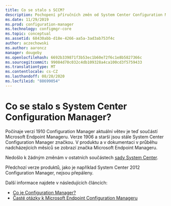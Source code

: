 ```yaml
---
title: Co se stalo s SCCM?
description: Pochopení příručních změn od System Center Configuration Manager k Microsoft Endpoint Configuration Manager
ms.date: 11/29/2019
ms.prod: configuration-manager
ms.technology: configmgr-core
ms.topic: conceptual
ms.assetid: 68430abb-d18e-4266-aa5a-3ad3ab753f4c
author: aczechowski
ms.author: aaroncz
manager: dougeby
ms.openlocfilehash: 6692b339871f3b53ec1b60e72f6c1e8b5827366c
ms.sourcegitcommit: 99084d70c032c4db109328a4ca100cd3f5759433
ms.translationtype: MT
ms.contentlocale: cs-CZ
ms.lasthandoff: 08/20/2020
ms.locfileid: "88699054"
---
```

# <a name="what-happened-to-system-center-configuration-manager"></a>Co se stalo s System Center Configuration Manager?

Počínaje verzí 1910 Configuration Manager aktuální větev je teď součástí Microsoft Endpoint Manageru. Verze 1906 a starší jsou stále System Center Configuration Manager značkou. V produktu a v dokumentaci v průběhu nadcházejících měsíců se zobrazí značka Microsoft Endpoint Manageru.

Nedošlo k žádným změnám v ostatních součástech [sady System Center](/system-center).

Předchozí verze produktů, jako je například System Center 2012 Configuration Manager, nejsou přepáleny.

Další informace najdete v následujících článcích:

- [Co je Configuration Manager?](introduction.md)
- [Časté otázky k Microsoft Endpoint Configuration Manageru](microsoft-endpoint-manager-faq.md)